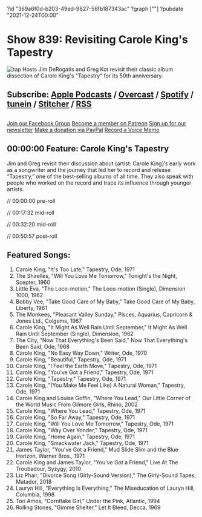 ?id "369a6f0d-b203-49ed-9827-58fb187343ac"
?graph [""]
?pubdate "2021-12-24T00:00"
# Show 839: Revisiting Carole King's Tapestry
![tap](https://static.soundopinions.org/images/2021/tap.jpeg)
Hosts Jim DeRogatis and Greg Kot revisit their classic album dissection of Carole King's "Tapestry" for its 50th anniversary. 

## Subscribe: [Apple Podcasts](https://itunes.apple.com/us/podcast/sound-opinions/id94793843) / [Overcast](https://overcast.fm/itunes94793843/sound-opinions) / [Spotify](https://open.spotify.com/show/1kNR8YL7TBrQuRxDdS4wtU) / [tunein](https://tunein.com/podcasts/Music-Podcasts/Sound-Opinions-p60273/) / [Stitcher](http://www.stitcher.com/podcast/sound-opinions) / [RSS](https://feeds.simplecast.com/Nn6fjnB0)


##
[Join our Facebook Group](https://bit.ly/3sivr9T)
[Become a member on Patreon](https://bit.ly/3slWZvc)
[Sign up for our newsletter](https://bit.ly/3eEvRnG)
[Make a donation via PayPal](https://bit.ly/3dmt9lU)
[Record a Voice Memo](https://bit.ly/2RyD5Ah)

## 00:00:00 Feature: Carole King's Tapestry

Jim and Greg revisit their discussion about {artist: Carole King}’s early work as a songwriter and the journey that led her to record and release “Tapestry,” one of the best-selling albums of all time. They also speak with people who worked on the record and trace its influence through younger artists. 


// 00:00:00 pre-roll

// 00:17:32 mid-roll

// 00:32:20 mid-roll

// 00:50:57 post-roll

## Featured Songs:

1. Carole King, "It's Too Late," Tapestry, Ode, 1971
1. The Shirelles, "Will You Love Me Tomorrow," Tonight's the Night, Scepter, 1960
1. Little Eva, "The Loco-motion," The Loco-motion (Single), Dimension 1000, 1962
1. Bobby Vee, "Take Good Care of My Baby," Take Good Care of My Baby, Liberty, 1961
1. The Monkees, "Pleasant Valley Sunday," Pisces, Aquarius, Capricorn & Jones Ltd., Colgems, 1967
1. Carole King, "It Might As Well Rain Until September," It Might As Well Rain Until September (Single), Dimension, 1962
1. The City, "Now That Everything's Been Said," Now That Everything's Been Said, Ode, 1968
1. Carole King, "No Easy Way Down," Writer, Ode, 1970
1. Carole King, "Beautiful," Tapestry, Ode, 1971
1. Carole King, "I Feel the Earth Move," Tapestry, Ode, 1971
1. Carole King, "You've Got a Friend," Tapestry, Ode, 1971
1. Carole King, "Tapestry," Tapestry, Ode, 1971
1. Carole King, "(You Make Me Feel Like) A Natural Woman," Tapestry, Ode, 1971
1. Carole King and Louise Goffin, "Where You Lead," Our Little Corner of the World Music From Gilmore Girls, Rhino, 2002
1. Carole King, "Where You Lead," Tapestry, Ode, 1971
1. Carole King, "So Far Away," Tapestry, Ode, 1971
1. Carole King, "Will You Love Me Tomorrow," Tapestry, Ode, 1971
1. Carole King, "Way Over Yonder," Tapestry, Ode, 1971
1. Carole King, "Home Again," Tapestry, Ode, 1971
1. Carole King, "Smackwater Jack," Tapestry, Ode, 1971
1. James Taylor, "You've Got a Friend," Mud Slide Slim and the Blue Horizon, Warner Bros., 1971
1. Carole King and James Taylor, "You've Got a Friend," Live At The Troubadour, Syzygy, 2010
1. Liz Phair, "Divorce Song (Girly-Sound Version)," The Girly-Sound Tapes, Matador, 2018
1. Lauryn Hill, "Everything Is Everything," The Miseducation of Lauryn Hill, Columbia, 1998
1. Tori Amos, "Cornflake Girl," Under the Pink, Atlantic, 1994
1. Rolling Stones, "Gimme Shelter," Let It Bleed, Decca, 1969